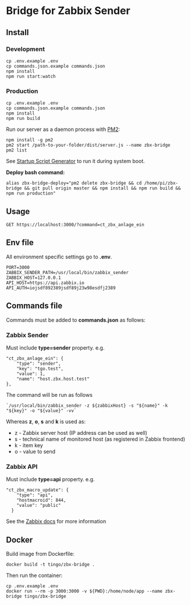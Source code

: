 # Bridge for Zabbix Sender

## Install

### Development

```
cp .env.example .env
cp commands.json.example commands.json
npm install
npm run start:watch
```

### Production

```
cp .env.example .env
cp commands.json.example commands.json
npm install
npm run build
```

Run our server as a daemon process with [PM2](https://pm2.keymetrics.io/):

```
npm install -g pm2
pm2 start /path-to-your-folder/dist/server.js --name zbx-bridge
pm2 list
```

See [Startup Script Generator](https://pm2.keymetrics.io/docs/usage/startup/) to run it during system boot.

**Deploy bash command:**
```
alias zbx-bridge-deploy="pm2 delete zbx-bridge && cd /home/pi/zbx-bridge && git pull origin master && npm install && npm run build && npm run production"
```

## Usage

```
GET https://localhost:3000/?command=ct_zbx_anlage_ein
```

## Env file

All environment specific settings go to **.env**.

```
PORT=3000
ZABBIX_SENDER_PATH=/usr/local/bin/zabbix_sender
ZABBIX_HOST=127.0.0.1
API_HOST=https://api.zabbix.io
API_AUTH=iojsdf892389jsdf89j23w98esdfj2389
```

## Commands file

Commands must be added to **commands.json** as follows:

### Zabbix Sender

Must include **type=sender** property. e.g.

```
"ct_zbx_anlage_ein": {
    "type": "sender",
    "key": "tgo.test",
    "value": 1,
    "name": "host.zbx.host.test"
},
```

The command will be run as follows

```
`/usr/local/bin/zabbix_sender -z ${zabbixHost} -s "${name}" -k "${key}" -o "${value}" -vv`
```

Whereas **z**, **o**, **s** and **k** is used as:

- z - Zabbix server host (IP address can be used as well)
- s - technical name of monitored host (as registered in Zabbix frontend)
- k - item key
- o - value to send

### Zabbix API

Must include **type=api** property. e.g.

```
"ct_zbx_macro_update": {
    "type": "api",
    "hostmacroid": 844,
    "value": "public"
  }
```

See the [Zabbix docs](https://www.zabbix.com/documentation/current/manual/api/reference/usermacro/update) for more information

## Docker

Build image from Dockerfile:

```
docker build -t tingo/zbx-bridge .
```

Then run the container:

```
cp .env.example .env
docker run --rm -p 3000:3000 -v ${PWD}:/home/node/app --name zbx-bridge tingo/zbx-bridge
```

